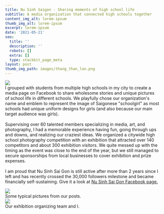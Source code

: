 ```yaml
---
title: Nu Sinh Saigon - Sharing moments of high school life
subtitle: A media organization that connected high schools together
content_img_alt: lorem-ipsum
thumb_img_alt: lorem-ipsum
excerpt: lorem-ipsum
date: '2021-05-21'
seo:
  title: ''
  description: ''
  robots: []
  extra: []
  type: stackbit_page_meta
layout: post
thumb_img_path: images/thang_than_lan.png
---
```



![](/\_static/app-assets/caring-thyme.png)
<br>
I grouped with students from multiple high schools in my city to create a media page on Facebook to share wholesome stories and unique pictures of school life in different schools. We playfully chose our organization's name and emblem to represent the image of Saigonese "schoolgirl" as most schools had unique uniform designs for girls (and also because our main target audience was girls). 
<br><br>
Supervising over 60 talented members specializing in media, art, and photography, I had a memorable experience having fun, going through ups and downs, and realizing our craziest ideas. We organized a citywide high school photography competition with an exhibition that attracted over 140 competitors and about 300 exhibition visitors. We quite messed up with the timing as the event was close to the end of the year, but we still managed to secure sponsorships from local businesses to cover exhibition and prize expenses.
<br><br>
I am proud that Nu Sinh Sai Gon is still active after more than 2 years since I left and has recently crossed the 30,000 followers milestone and became financially self-sustaining. Give it a look at <a href="https://www.facebook.com/nusinhsaigon/photos/?ref=page_internal" target='_blank' class="subtle-link"> Nu Sinh Sai Gon Facebook page.</a>

![](/\_static/app-assets/nssg2.png)
<br>
Some typical pictures from our posts.
<br>
![](/\_static/app-assets/nssgteam.jpg)
<br> Our exhibition organizing team and I.
